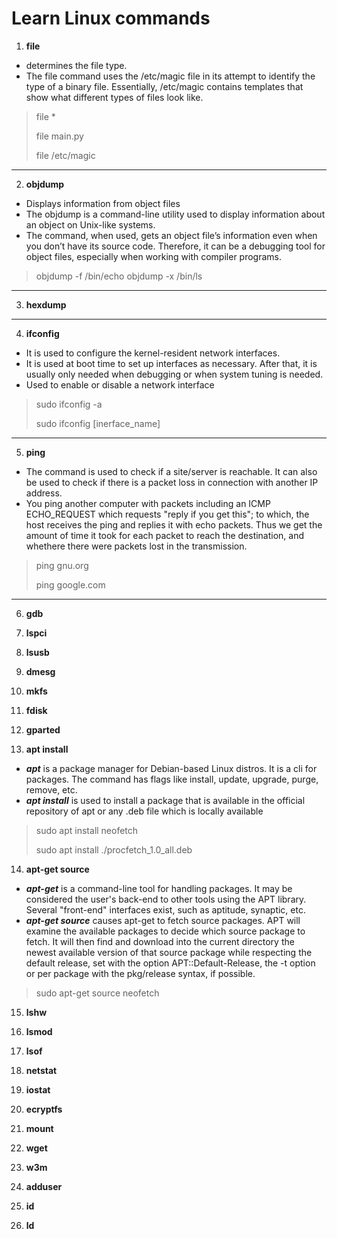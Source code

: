 # Learn Linux commands

1.  **file**

- determines the file type. 
- The file command uses the /etc/magic file in its attempt to identify the type of a binary file. Essentially, /etc/magic contains templates that show what different types of files look like.

> file *
>
> file main.py
>
> file /etc/magic 

<hr>

2. **objdump** 

- Displays information from object files
- The objdump is a command-line utility used to display information about an object on Unix-like systems. 
- The command, when used, gets an object file’s information even when you don’t have its source code. Therefore, it can be a debugging tool for object files, especially when working with compiler programs.

> objdump -f /bin/echo
> objdump -x /bin/ls

<hr>

3. **hexdump**

<hr>

4. **ifconfig**

- It is used to configure the kernel-resident network interfaces.
- It is used at boot time to set up interfaces as necessary.  After that, it  is  usually  only  needed  when  debugging or when system tuning is needed.
- Used to enable or disable a network interface

> sudo ifconfig -a
> 
> sudo ifconfig [inerface_name] 

<hr>

5. **ping**

- The command is used to check if a site/server is reachable. It can also be used to check if there is a packet loss in connection with another IP address.
- You ping another computer with packets including an ICMP ECHO_REQUEST which requests "reply if you get this"; to which, the host receives the ping and replies it with echo packets. Thus we get the amount of time it took for each packet to reach the destination, and whethere there were packets lost in the transmission.

> ping gnu.org
> 
> ping google.com

<hr>

6. **gdb**

7. **lspci**

8. **lsusb**

9. **dmesg**

10. **mkfs**

11. **fdisk**

12. **gparted**

13. **apt install**

- ***apt*** is a package manager for Debian-based Linux distros. It is a cli for packages. The command has flags like install, update, upgrade, purge, remove, etc.
- ***apt install*** is used to install a package that is available in the official repository of apt or any .deb file which is locally available

> sudo apt install neofetch
>
> sudo apt install ./procfetch_1.0_all.deb


14. **apt-get source**

- ***apt-get*** is a command-line tool for handling packages. It may be considered the user's back-end to other tools using the APT library. Several "front-end" interfaces exist, such as aptitude, synaptic, etc.
- ***apt-get source*** causes apt-get to fetch source packages. APT will examine the available packages to decide which source package to fetch. It will then find and download into the current directory the newest available version of that source package while respecting the default release, set with the option APT::Default-Release, the -t option or per package with the pkg/release syntax, if possible.

> sudo apt-get source neofetch

15. **lshw**

16. **lsmod**

17. **lsof**

18. **netstat**

19. **iostat**

20. **ecryptfs**

21. **mount**

22. **wget**

23. **w3m**

24. **adduser**

25. **id**

26. **ld**
